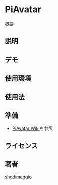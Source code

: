PiAvatar
====

概要

## 説明

## デモ

## 使用環境

## 使用法

## 準備

- [PiAvatar Wiki](https://github.com/shodimaggio/PiAvatar/wiki)を参照

## ライセンス

<!-- [MIT](https://github.com/tcnksm/tool/blob/master/LICENCE) -->

## 著者

[shodimaggio](https://github.com/shodimaggio)


